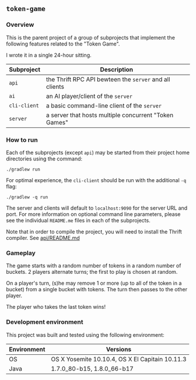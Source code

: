## `token-game`

### Overview

This is the parent project of a group of subprojects that implement the following features related 
to the "Token Game".

I wrote it in a single 24-hour sitting.

Subproject | Description
---------- | -----------
`api` | the Thrift RPC API bewteen the `server` and all clients
`ai` | an AI player/client of the `server`
`cli-client` | a basic command-line client of the `server`
`server` | a server that hosts multiple concurrent "Token Games"


### How to run

Each of the subprojects (except `api`) may be started from their project home directories 
using the command:

```
./gradlew run
```

For optimal experience, the `cli-client` should be run with the additional `-q` flag:

```
./gradlew -q run
```

The server and clients will default to `localhost:9090` for the server URL and port.  For more 
information on optional command line parameters, please see the individual `README.me` files
in each of the subprojects.

Note that in order to compile the project, you will need to install the
Thrift compiler.  See [api/README.md](api/README.md)

### Gameplay

The game starts with a random number of tokens in a random number of buckets.
2 players alternate turns; the first to play is chosen at random.

On a player's turn, (s)he may remove 1 or more (up to all of the token in a
bucket) from a single bucket with tokens.  The turn then passes to the other
player.

The player who takes the last token wins!


### Development environment

This project was built and tested using the following environment:

Environment | Versions
----------- | --------
OS | OS X Yosemite 10.10.4, OS X El Capitain 10.11.3
Java | 1.7.0_80-b15, 1.8.0_66-b17

